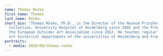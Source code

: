 ```yaml
---
name: Thomas Röske
first_name: Thomas
last_name: Röske
short_bio: "Thomas Röske, Ph.D., is the Director of the Museum Prinzhorn
  Collection, University Hospital of Heidelberg since 2002 and the President of
  the European Outsider Art Association since 2012. He teaches regularly at the
  art historical departments of the universities of Heidelberg and Frankfurt. "
portraits:
  - media: 2020/09/thomas-roske
---
```

